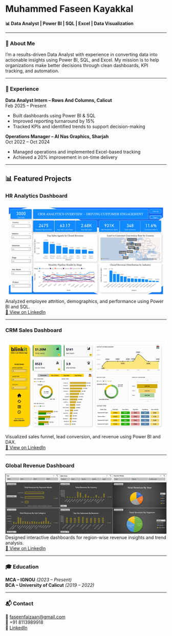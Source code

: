 # Muhammed Faseen Kayakkal

**📊 Data Analyst | Power BI | SQL | Excel | Data Visualization**

---

### 🔹 About Me
I’m a results-driven Data Analyst with experience in converting data into actionable insights using Power BI, SQL, and Excel. My mission is to help organizations make better decisions through clean dashboards, KPI tracking, and automation.

---

### 💼 Experience

**Data Analyst Intern – Rows And Columns, Calicut**  
Feb 2025 – Present  
- Built dashboards using Power BI & SQL  
- Improved reporting turnaround by 15%  
- Tracked KPIs and identified trends to support decision-making

**Operations Manager – Al Nas Graphics, Sharjah**  
Oct 2022 – Oct 2024  
- Managed operations and implemented Excel-based tracking  
- Achieved a 20% improvement in on-time delivery

---

## 📊 Featured Projects

### HR Analytics Dashboard
![HR Dashboard](CRM-LATEST-1.png)
Analyzed employee attrition, demographics, and performance using Power BI and SQL.  
[🔗 View on LinkedIn](https://www.linkedin.com/posts/muhammed-faseen-kayakkal-58aa67220_powerbi-sql-hranalytics-activity-7320416205645787136-lTAV)

---

### CRM Sales Dashboard
![CRM Dashboard](Blinkit_Dashboard.jpg)
Visualized sales funnel, lead conversion, and revenue using Power BI and DAX.  
[🔗 View on LinkedIn](https://www.linkedin.com/posts/muhammed-faseen-kayakkal-58aa67220_powerbi-retailanalytics-datavisualization-activity-7328592399415283712-a_4J)

---

### Global Revenue Dashboard
![Revenue Dashboard](Excel_Project.png)
Designed interactive dashboards for region-wise revenue insights and trend analysis.  
[🔗 View on LinkedIn](https://www.linkedin.com/in/muhammed-faseen-kayakkal-58aa67220/details/projects/1747268125354/single-media-viewer/)

---

### 🎓 Education
**MCA – IGNOU** *(2023 – Present)*  
**BCA – University of Calicut** *(2019 – 2022)*

---

### 📬 Contact
📧 faseenfaizaan@gmail.com  
📱 +91 8113989918  
🔗 [LinkedIn](https://www.linkedin.com/in/muhammed-faseen-kayakkal-58aa67220/)

